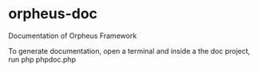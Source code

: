 # orpheus-doc
Documentation of Orpheus Framework

To generate documentation, open a terminal and inside a the doc project, run
php phpdoc.php
